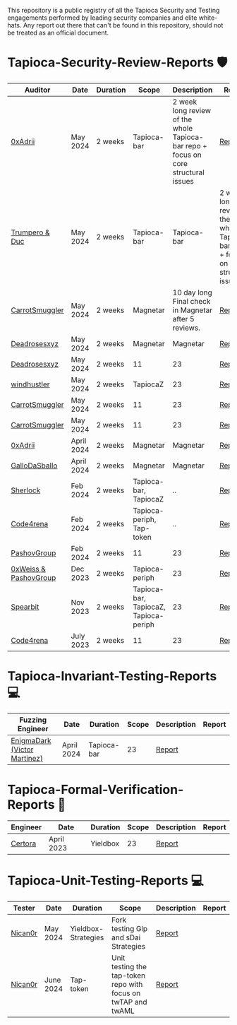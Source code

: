 This repository is a public registry of all the Tapioca Security and Testing engagements performed by leading security companies and elite white-hats. Any report out there that can't be found in this repository, should not be treated as an official document.


# Tapioca-Security-Review-Reports 🛡️


| Auditor | Date | Duration | Scope | Description  | Report |
| ---- |  ---------| ---------| ---------| -------|  -------| 
| [0xAdrii]() | May 2024 | 2 weeks | Tapioca-bar | 2 week long review of the whole Tapioca-bar repo + focus on core structural issues | [Report]()
| [Trumpero & Duc]() | May 2024 | 2 weeks | Tapioca-bar | Tapioca-bar | 2 week long review of the whole Tapioca-bar repo + focus on core structural issues | [Report]()
| [CarrotSmuggler]() | May 2024 | 2 weeks | Magnetar | 10 day long Final check in Magnetar after 5 reviews. | [Report]()
| [Deadrosesxyz]() | May 2024 | 2 weeks | Magnetar | Magnetar | [Report]()
| [Deadrosesxyz]() | May 2024 | 2 weeks | 11 | 23 | [Report]()
| [windhustler]() | May 2024 | 2 weeks | TapiocaZ | 23 | [Report]()
| [CarrotSmuggler]() | May 2024 | 2 weeks | 11 | 23 | [Report]()
| [CarrotSmuggler]() | May 2024 | 2 weeks | 11 | 23 | [Report]()
| [0xAdrii]() | April 2024 | 2 weeks | Magnetar | Magnetar | [Report]()
| [GalloDaSballo]() | April 2024 | 2 weeks | Magnetar | Magnetar | [Report]()
| [Sherlock]() | Feb 2024 | 2 weeks | Tapioca-bar, TapiocaZ | .. | [Report]()
| [Code4rena]() | Feb 2024 | 2 weeks | Tapioca-periph, Tap-token | .. | [Report]()
| [PashovGroup]() | Feb 2024 | 2 weeks | 11 | 23 | [Report]()
| [0xWeiss & PashovGroup]() | Dec 2023 | 2 weeks | Tapioca-periph | 23 | [Report]()
| [Spearbit]() | Nov 2023 | 2 weeks | Tapioca-bar, TapiocaZ, Tapioca-periph | 23 | [Report]()
| [Code4rena]() | July 2023 | 2 weeks | 11 | 23 | [Report]()



# Tapioca-Invariant-Testing-Reports 💻

| Fuzzing Engineer | Date | Duration | Scope | Description  | Report |
| ---- |  ---------| ---------| ---------| -------|  -------| 
| [EnigmaDark (Victor Martinez)]() | April 2024 | Tapioca-bar | 23 | [Report]()



# Tapioca-Formal-Verification-Reports 🔢

| Engineer | Date | Duration | Scope | Description  | Report |
| ---- |  ---------| ---------| ---------| -------|  -------| 
| [Certora]() | April 2023 | Yieldbox | 23 | [Report]()



# Tapioca-Unit-Testing-Reports 💻

| Tester | Date | Duration | Scope | Description  | Report |
| ---- |  ---------| ---------| ---------| -------|  -------| 
| [Nican0r]() | May 2024 | Yieldbox-Strategies | Fork testing Glp and sDai Strategies | [Report]()
| [Nican0r]() | June 2024 | Tap-token | Unit testing the tap-token repo with focus on twTAP and twAML | [Report]()



